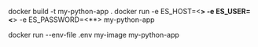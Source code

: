 docker build -t my-python-app .
docker run -e ES_HOST=<**> -e ES_USER=<**> -e ES_PASSWORD=<**> my-python-app


docker run --env-file .env my-image my-python-app 